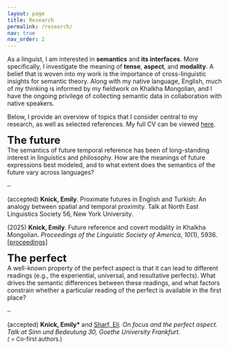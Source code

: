 ```yaml
---
layout: page
title: Research
permalink: /research/
nav: true
nav_order: 2
---
```


As a linguist, I am interested in <b>semantics</b> and <b>its interfaces</b>. More specifically, I investigate the meaning of <b>tense</b>, <b>aspect</b>, and <b>modality</b>. A belief that is woven into my work is the importance of cross-linguistic insights for semantic theory. Along with my native language, English, much of my thinking is informed by my fieldwork on Khalkha Mongolian, and I have the ongoing privilege of collecting semantic data in collaboration with native speakers.

Below, I provide an overview of topics that I consider central to my research, as well as selected references. My full CV can be viewed [here](https://emilyknick.github.io/assets/pdf/EmilyKnick_CV.pdf).

<font size="5"><b>The future</b></font><br>
The semantics of future temporal reference has been of long-standing interest in linguistics and philosophy. How are the meanings of future expressions best modeled, and to what extent does the semantics of the future vary across languages?

┄

(accepted) <b>Knick, Emily</b>. Proximate futures in English and Turkish: An analogy between spatial and temporal proximity. Talk at North East Linguistics Society 56, New York University.

(2025) <b>Knick, Emily</b>. Future reference and covert modality in Khalkha Mongolian. <i>Proceedings of the Linguistic Society of America</i>, <i>10</i>(1), 5936. [\[proceedings\]](https://journals.linguisticsociety.org/proceedings/index.php/PLSA/article/view/5936)

<font size="5"><b>The perfect</b></font><br>
A well-known property of the perfect aspect is that it can lead to different readings (e.g., the experiential, universal, and resultative perfects). What drives the semantic differences between these readings, and what factors constrain whether a particular reading of the perfect is available in the first place?

┄

(accepted) <b>Knick, Emily* </b>and [Sharf, Eli](https://people.ucsc.edu/~ebsharf/index.html)*. On focus and the perfect aspect. Talk at Sinn und Bedeutung 30, Goethe University Frankfurt.
<br>
<font size="2">(* = Co-first authors.)</font>

